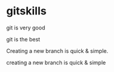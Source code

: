gitskills
=========
git is very good

git is the best

Creating a new branch is quick & simple.

creating a new branch is quick & simple
